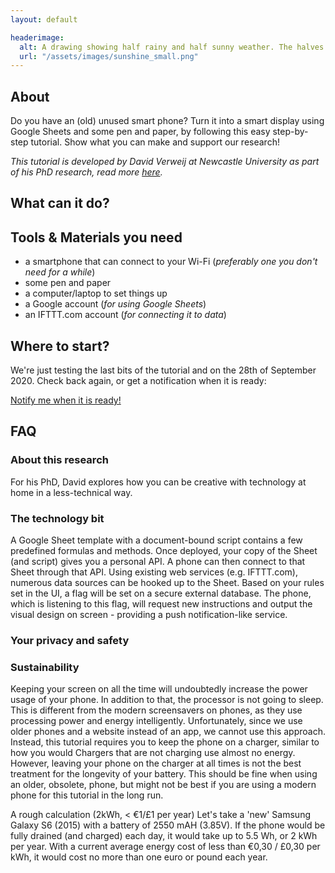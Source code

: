 ```yaml
---
layout: default

headerimage:
  alt: A drawing showing half rainy and half sunny weather. The halves are highlighted depending on the weather, using a phone placed behind the drawing
  url: "/assets/images/sunshine_small.png"
---
```


## About
Do you have an (old) unused smart phone? Turn it into a smart display using Google Sheets and some pen and paper, by following this easy step-by-step tutorial. Show what you can make and support our research!

_This tutorial is developed by David Verweij at Newcastle University as part of his PhD research, read more [here](#about-this-research)._

## What can it do?


## Tools & Materials you need
- a smartphone that can connect to your Wi-Fi (_preferably one you don't need for a while_)
- some pen and paper
- a computer/laptop to set things up
- a Google account (_for using Google Sheets_)
- an IFTTT.com account (_for connecting it to data_)

## Where to start?
We're just testing the last bits of the tutorial and
on the 28th of September 2020. Check back again, or get a notification when it is ready:

<a class="btn btn-green" href="https://forms.gle/DuNouDBeYJBhXBcDA" target="_blank">Notify me when it is ready!</a>



## FAQ

### About this research
For his PhD, David explores how you can be creative with technology at home in a less-technical way.

### The technology bit
A Google Sheet template with a document-bound script contains a few predefined formulas and methods. Once deployed, your copy of the Sheet (and script) gives you a personal API. A phone can then connect to that Sheet through that API. Using existing web services (e.g. IFTTT.com), numerous data sources can be hooked up to the Sheet. Based on your rules set in the UI, a flag will be set on a secure external database. The phone, which is listening to this flag, will request new instructions and output the visual design on screen - providing a push notification-like service.

### Your privacy and safety

### Sustainability
Keeping your screen on all the time will undoubtedly increase the power usage of your phone. In addition to that, the processor is not going to sleep. This is different from the modern screensavers on phones, as they use processing power and energy intelligently. Unfortunately, since we use older phones and a website instead of an app, we cannot use this approach. Instead, this tutorial requires you to keep the phone on a charger, similar to how you would Chargers that are not charging use almost no energy. However, leaving your phone on the charger at all times is not the best treatment for the longevity of your battery. This should be fine when using an older, obsolete, phone, but might not be best if you are using a modern phone for this tutorial in the long run.

A rough calculation (2kWh, < €1/£1 per year)
Let's take a 'new' Samsung Galaxy S6 (2015) with a battery of 2550 mAH (3.85V). If the phone would be fully drained (and charged) each day, it would take up to 5.5 Wh, or 2 kWh per year. With a current average energy cost of less than €0,30 / £0,30 per kWh, it would cost no more than one euro or pound each year.
